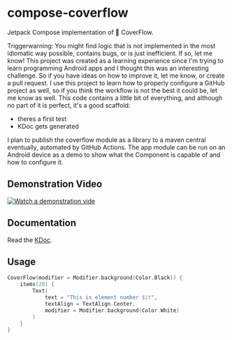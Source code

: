 # compose-coverflow

Jetpack Compose implementation of 🍎 CoverFlow.

Triggerwarning: You might find logic that is not implemented in the most idiomatic way possible,
contains bugs, or is just inefficient.
If so, let me know!
This project was created as a learning experience since I'm trying to learn programming Android apps
and I thought this was an interesting challenge.
So if you have ideas on how to improve it, let me know, or create a pull request.
I use this project to learn how to properly configure a GitHub project as well, so if you think the
workflow is not the best it could be, let me know as well.
This code contains a little bit of everything, and although no part of it is perfect, it's a good
scaffold:

* theres a first test
* KDoc gets generated

I plan to publish the coverflow module as a library to a maven central eventually, automated by
GitHub Actions.
The app module can be run on an Android device as a demo to show what the Component is capable of
and how to configure it.

## Demonstration Video

[![Watch a demonstration vide](https://img.youtube.com/vi/dfrZBEqYYs8/0.jpg)](https://www.youtube.com/watch?v=dfrZBEqYYs8)

## Documentation

Read the [KDoc](https://pakohan.github.io/compose-coverflow/coverflow/com.pakohan.coverflow/).

## Usage

```kotlin
CoverFlow(modifier = Modifier.background(Color.Black)) {
    items(20) {
        Text(
            text = "This is element number $it",
            textAlign = TextAlign.Center,
            modifier = Modifier.background(Color.White)
        )
    }
}
```

